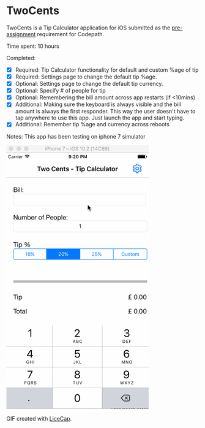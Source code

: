 # TwoCents

TwoCents is a Tip Calculator application for iOS submitted as the [pre-assignment](http://courses.codepath.com/snippets/intro_to_ios/prework) requirement for Codepath.

Time spent: 10 hours

Completed:

* [x] Required: Tip Calculator functionality for default and custom %age of tip
* [x] Required: Settings page to change the default tip %age.
* [x] Optional: Settings page to change the default tip currency.
* [x] Optional: Specify # of people for tip
* [x] Optional: Remembering the bill amount across app restarts (if <10mins)
* [x] Additional: Making sure the keyboard is always visible and the bill amount is always the first responder. 
      This way the user doesn't have to tap anywhere to use this app. Just launch the app and start typing.
* [x] Additional: Remember tip %age and currency across reboots

Notes:
This app has been testing on iphone 7 simulator


![Video Walkthrough](twoCents_animation.gif)

GIF created with [LiceCap](http://www.cockos.com/licecap/).
